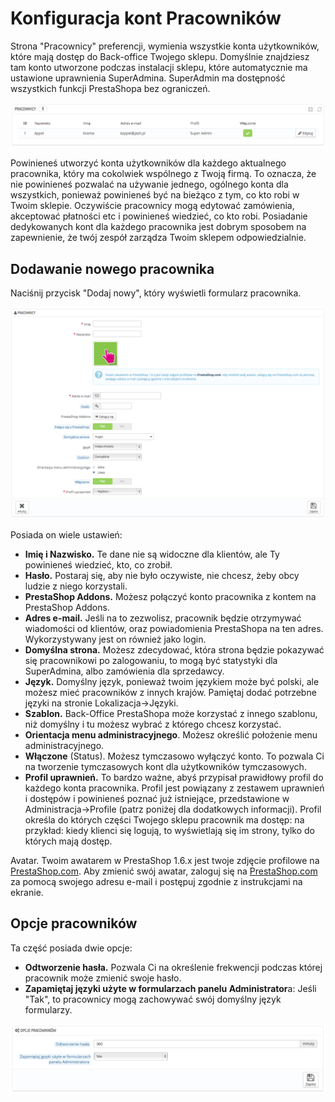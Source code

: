 # Konfiguracja kont Pracowników

Strona "Pracownicy" preferencji, wymienia wszystkie konta użytkowników, które mają dostęp do Back-office Twojego sklepu. Domyślnie znajdziesz tam konto utworzone podczas instalacji sklepu, które automatycznie ma ustawione uprawnienia SuperAdmina. SuperAdmin ma dostępność wszystkich funkcji PrestaShopa bez ograniczeń.

![](../../../.gitbook/assets/30245462.png)

Powinieneś utworzyć konta użytkowników dla każdego aktualnego pracownika, który ma cokolwiek wspólnego z Twoją firmą. To oznacza, że nie powinieneś pozwalać na używanie jednego, ogólnego konta dla wszystkich, ponieważ powinieneś być na bieżąco z tym, co kto robi w Twoim sklepie.  Oczywiście pracownicy mogą edytować zamówienia, akceptować płatności etc i powinieneś wiedzieć, co kto robi. Posiadanie dedykowanych kont dla każdego pracownika jest dobrym sposobem na zapewnienie, że twój zespół zarządza Twoim sklepem odpowiedzialnie.

## Dodawanie nowego pracownika <a href="#konfiguracjakontpracownikow-dodawanienowegopracownika" id="konfiguracjakontpracownikow-dodawanienowegopracownika"></a>

Naciśnij przycisk "Dodaj nowy", który wyświetli formularz pracownika.

![](../../../.gitbook/assets/30245463.png)

Posiada on wiele ustawień:

* **Imię i Nazwisko.** Te dane nie są widoczne dla klientów, ale Ty powinieneś wiedzieć, kto, co zrobił.
* **Hasło.** Postaraj się, aby nie było oczywiste, nie chcesz, żeby obcy ludzie z niego korzystali.
* **PrestaShop Addons.** Możesz połączyć konto pracownika z kontem na PrestaShop Addons.
* **Adres e-mail.** Jeśli na to zezwolisz, pracownik będzie otrzymywać wiadomości od klientów, oraz powiadomienia PrestaShopa na ten adres. Wykorzystywany jest on również jako login.
* **Domyślna strona.** Możesz zdecydować, która strona będzie pokazywać się pracownikowi po zalogowaniu, to mogą być statystyki dla SuperAdmina, albo zamówienia dla sprzedawcy.
* **Język.** Domyślny język, ponieważ twoim językiem może być polski, ale możesz mieć pracowników z innych krajów. Pamiętaj dodać potrzebne języki na stronie Lokalizacja->Języki.
* **Szablon.** Back-Office PrestaShopa może korzystać z innego szablonu, niż domyślny i tu możesz wybrać z którego chcesz korzystać.
* **Orientacja menu administracyjnego**. Możesz określić położenie menu administracyjnego.
* **Włączone** (Status). Możesz tymczasowo wyłączyć konto. To pozwala Ci na tworzenie tymczasowych kont dla użytkowników tymczasowych.
* **Profil uprawnień.** To bardzo ważne, abyś przypisał prawidłowy profil do każdego konta pracownika. Profil jest powiązany z zestawem uprawnień i dostępów i powinieneś poznać już istniejące, przedstawione w Administracja->Profile (patrz poniżej dla dodatkowych informacji). Profil określa do których części Twojego sklepu pracownik ma dostęp: na przykład: kiedy klienci się logują, to wyświetlają się im strony, tylko do których mają dostęp.

Avatar. Twoim awatarem w PrestaShop 1.6.x jest twoje zdjęcie profilowe na [PrestaShop.com](http://prestashop.com). Aby zmienić swój awatar, zaloguj się na [PrestaShop.com](http://prestashop.com) za pomocą swojego adresu e-mail i postępuj zgodnie z instrukcjami na ekranie.

## Opcje pracowników <a href="#konfiguracjakontpracownikow-opcjepracownikow" id="konfiguracjakontpracownikow-opcjepracownikow"></a>

Ta część posiada dwie opcje:

* **Odtworzenie hasła.** Pozwala Ci na określenie frekwencji podczas której pracownik może zmienić swoje hasło.
* **Zapamiętaj języki użyte w formularzach panelu Administrator**a: Jeśli "Tak", to pracownicy mogą zachowywać swój domyślny język formularzy.

![](../../../.gitbook/assets/30245464.png)
